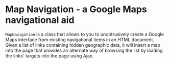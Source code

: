Map Navigation - a Google Maps navigational aid
===============================================

`MapNavigation` is a class that allows to you to unobtrusively create a Google
Maps interface from existing navigational items in an HTML document. Given a
list of links containing hidden geographic data, it will insert a map into the
page that provides an alternate way of browsing the list by loading the links'
targets into the page using Ajax.
